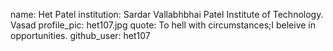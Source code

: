 name: Het Patel
institution: Sardar Vallabhbhai Patel Institute of Technology. Vasad
profile_pic: het107.jpg
quote: To hell with circumstances;I beleive in opportunities.
github_user: het107
